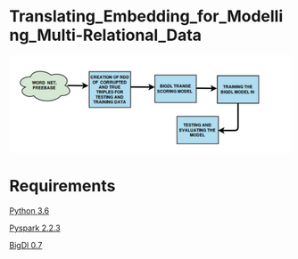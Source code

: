 # Translating_Embedding_for_Modelling_Multi-Relational_Data
![](image/architecture.png)

# Requirements
[Python 3.6](https://www.python.org/downloads/)

[Pyspark 2.2.3](https://pypi.org/project/pyspark/)

[BigDl 0.7](https://pypi.org/project/BigDL/)
